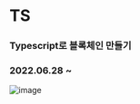 # TS
### Typescript로 블록체인 만들기
### 2022.06.28 ~
![image](https://user-images.githubusercontent.com/59571464/176724178-fa8b1960-c2d2-44e4-8a30-43ce557ff1e1.png)
